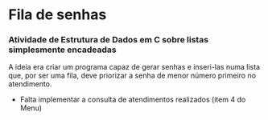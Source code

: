# Fila de senhas

### Atividade de Estrutura de Dados em C sobre listas simplesmente encadeadas

A ideia era criar um programa capaz de gerar senhas e inseri-las numa lista que, por ser uma fila, deve priorizar a senha de menor número primeiro no atendimento.

- Falta implementar a consulta de atendimentos realizados (item 4 do Menu)
